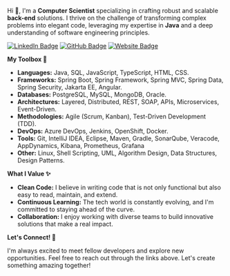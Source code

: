 Hi 👋, I'm a **Computer Scientist** specializing in crafting robust and scalable **back-end** solutions. I thrive on the challenge of transforming complex problems into elegant code, leveraging my expertise in **Java** and a deep understanding of software engineering principles.

[![LinkedIn Badge](https://img.shields.io/badge/LinkedIn-Connect-blue?style=flat&logo=linkedin)](https://www.linkedin.com/in/luisfloresxyz)
[![GitHub Badge](https://img.shields.io/badge/GitHub-Follow-black?style=flat&logo=github)](https://github.com/luisfloresxyz)
[![Website Badge](https://img.shields.io/badge/Website-Visit-green?style=flat&logo=globe)](https://www.luisflores.xyz)

**My Toolbox 🧰**

- **Languages:** Java, SQL, JavaScript, TypeScript, HTML, CSS.
- **Frameworks:** Spring Boot, Spring Framework, Spring MVC, Spring Data, Spring Security, Jakarta EE, Angular.
- **Databases:** PostgreSQL, MySQL, MongoDB, Oracle.
- **Architectures:** Layered, Distributed, REST, SOAP, APIs, Microservices, Event-Driven.
- **Methodologies:** Agile (Scrum, Kanban), Test-Driven Development (TDD).
- **DevOps:** Azure DevOps, Jenkins, OpenShift, Docker.
- **Tools:** Git, IntelliJ IDEA, Eclipse, Maven, Gradle, SonarQube, Veracode, AppDynamics, Kibana, Prometheus, Grafana
- **Other:** Linux, Shell Scripting, UML, Algorithm Design, Data Structures, Design Patterns.

**What I Value ✨**

- **Clean Code:** I believe in writing code that is not only functional but also easy to read, maintain, and extend.
- **Continuous Learning:** The tech world is constantly evolving, and I'm committed to staying ahead of the curve.
- **Collaboration:** I enjoy working with diverse teams to build innovative solutions that make a real impact.

**Let's Connect! 🤝**

I'm always excited to meet fellow developers and explore new opportunities. Feel free to reach out through the links above. Let's create something amazing together!
